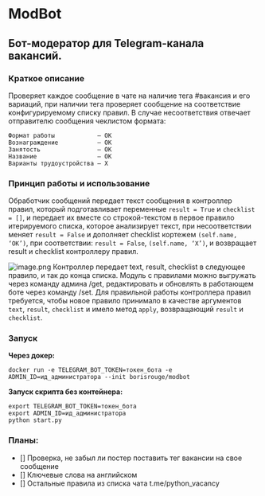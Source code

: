 # ModBot

## Бот-модератор для Telegram-канала вакансий.

### Краткое описание<br>
Проверяет каждое сообщение в чате на наличие тега #вакансия и его вариаций, 
при наличии тега проверяет сообщение на соответствие конфигурируемому списку правил. 
В случае несоответствия отвечает отправителю сообщения чеклистом формата:<p>

```
Формат работы            — OK
Вознаграждение           — OK
Занятость                — OK
Название                 — OK
Варианты трудоустройства — X
```

### Принцип работы и использование
Обработчик сообщений передает текст сообщения в контроллер правил, который подготавливает переменные `result = True` и `checklist = []`, и передает их вместе  со строкой-текстом в первое правило итерируемого списка, которое анализирует текст, при несоответствии меняет `result = False` и дополняет checklist кортежем `(self.name, ‘OK’)`, при соответствии: `result = False`, `(self.name, ‘X’)`, и возвращает result и checklist контроллеру правил.<p>
![image.png](https://raw.githubusercontent.com/BorisRouge/for_stuff/main/image.png)
Контроллер передает text, result, checklist в следующее правило, и так до конца списка.
Модуль с правилами можно выгружать через команду админа /get, редактировать и обновлять в работающем боте через команду /set. Для правильной работы контроллера правил требуется, чтобы новое правило принимало в качестве аргументов `text`, `result`, `checklist` и имело метод `apply`, возвращающий `result` и `checklist`.

### Запуск

**Через докер:**
```shell
docker run -e TELEGRAM_BOT_TOKEN=токен_бота -e ADMIN_ID=ид_администратора --init borisrouge/modbot
```

**Запуск скрипта без контейнера:**
```shell
export TELEGRAM_BOT_TOKEN=токен_бота
export ADMIN_ID=ид_администратора
python start.py
```

### Планы:
- [] Проверка, не забыл ли постер поставить тег вакансии на свое сообщение
- [] Ключевые слова на английском
- [] Остальные правила из списка чата t.me/python_vacancy
